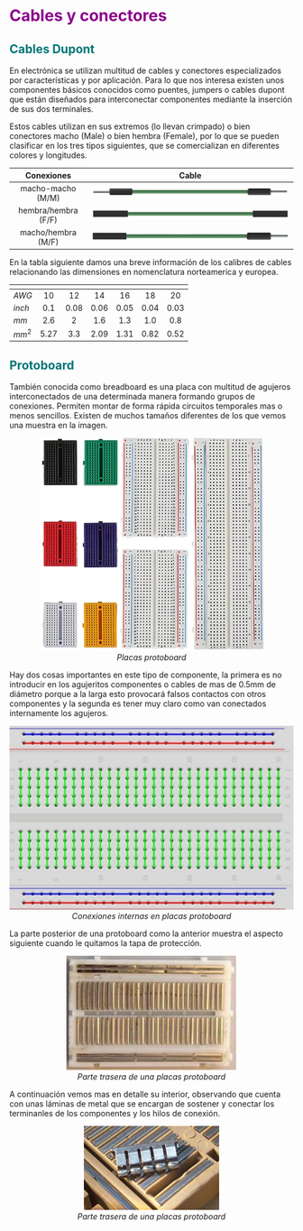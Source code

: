 # <FONT COLOR=#8B008B>Cables y conectores</font>

## <FONT COLOR=#007575>**Cables Dupont**</font>
En electrónica se utilizan multitud de cables y conectores especializados por características y por aplicación. Para lo que nos interesa existen unos componentes básicos conocidos como puentes, jumpers o cables dupont que están diseñados para interconectar componentes mediante la inserción de sus dos terminales.

Estos cables utilizan en sus extremos (lo llevan crimpado) o bien conectores macho (Male) o bien hembra (Female), por lo que se pueden clasificar en los tres tipos siguientes, que se comercializan en diferentes colores y longitudes.

<center>

|Conexiones|Cable|
|:-:|:-:|
|macho-macho (M/M)|![](../img/apartados/cables_conn/mm.png)|
|hembra/hembra (F/F)|![](../img/apartados/cables_conn/ff.png)|
|macho/hembra (M/F)|![](../img/apartados/cables_conn/mf.png)|

</center>

En la tabla siguiente damos una breve información de los calibres de cables relacionando las dimensiones en nomenclatura norteamerica y europea.

|<!-- -->| <!-- -->| <!-- -->| <!-- -->| <!-- -->| <!-- -->| <!-- -->|
|---|:-:|:-:|:-:|:-:|:-:|:-:|
|$AWG$|10|12|14|16|18|20|
|$inch$|0.1|0.08|0.06|0.05|0.04|0.03|
|$mm$|2.6|2|1.6|1.3|1.0|0.8|
|$mm^2$|5.27|3.3|2.09|1.31|0.82|0.52|

## <FONT COLOR=#007575>**Protoboard**</font>
También conocida como breadboard es una placa con multitud de agujeros interconectados de una determinada manera formando grupos de conexiones. Permiten montar de forma rápida circuitos temporales mas o menos sencillos. Existen de muchos tamaños diferentes de los que vemos una muestra en la imagen.

<center>

![Placas protoboard](../img/apartados/cables_conn/proto.png)  
*Placas protoboard*

</center>

Hay dos cosas importantes en este tipo de componente, la primera es no introducir en los agujeritos componentes o cables de mas de 0.5mm de diámetro porque a la larga esto provocará falsos contactos con otros componentes y la segunda es tener muy claro como van conectados internamente los agujeros.

<center>

![Conexiones internas en placas protoboard](../img/apartados/cables_conn/proto_conex.png)  
*Conexiones internas en placas protoboard*

</center>

La parte posterior de una protoboard como la anterior muestra el aspecto siguiente cuando le quitamos la tapa de protección.

<center>

![Parte trasera de una placas protoboard](../img/apartados/cables_conn/proto_trasera.png)  
*Parte trasera de una placas protoboard*

</center>

A continuación vemos mas en detalle su interior, observando que cuenta con unas láminas de metal que se encargan de sostener y conectar los terminanles de los componentes y los hilos de conexión.

<center>

![Parte trasera de una placas protoboard](../img/apartados/cables_conn/proto_deta.png)  
*Parte trasera de una placas protoboard*

</center>